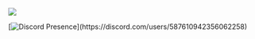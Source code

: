 ![](https://komarev.com/ghpvc/?username=xMertt)


[![Discord Presence](https://lanyard-profile-readme.vercel.app/api/587610942356062258?theme=dark&animated=true&hideDiscrim=false&borderRadius=30px&hideStatus=false&idleMessage=Probably%20doing%20something%20else...)](https://discord.com/users/587610942356062258)
